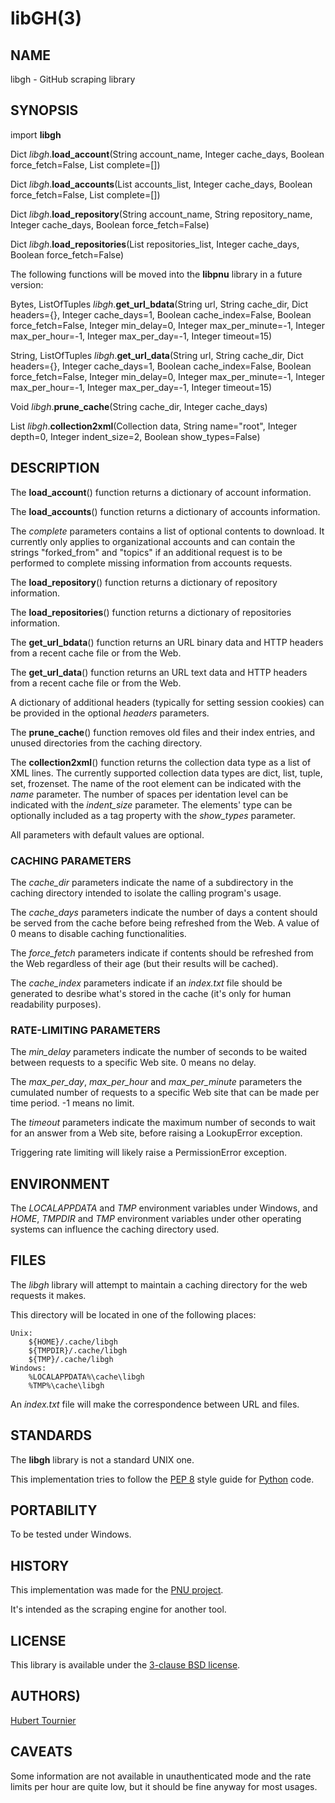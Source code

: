 # libGH(3)

## NAME
libgh - GitHub scraping library

## SYNOPSIS
import **libgh**

Dict *libgh*.**load_account**(String account_name, Integer cache_days, Boolean force_fetch=False, List complete=[])

Dict *libgh*.**load_accounts**(List accounts_list, Integer cache_days, Boolean force_fetch=False, List complete=[])

Dict *libgh*.**load_repository**(String account_name, String repository_name, Integer cache_days, Boolean force_fetch=False)

Dict *libgh*.**load_repositories**(List repositories_list, Integer cache_days, Boolean force_fetch=False)

The following functions will be moved into the **libpnu** library in a future version:

Bytes, ListOfTuples *libgh*.**get_url_bdata**(String url, String cache_dir, Dict headers={}, Integer cache_days=1, Boolean cache_index=False, Boolean force_fetch=False, Integer min_delay=0, Integer max_per_minute=-1, Integer max_per_hour=-1, Integer max_per_day=-1, Integer timeout=15)

String, ListOfTuples *libgh*.**get_url_data**(String url, String cache_dir, Dict headers={}, Integer cache_days=1, Boolean cache_index=False, Boolean force_fetch=False, Integer min_delay=0, Integer max_per_minute=-1, Integer max_per_hour=-1, Integer max_per_day=-1, Integer timeout=15)

Void *libgh*.**prune_cache**(String cache_dir, Integer cache_days)

List *libgh*.**collection2xml**(Collection data, String name="root", Integer depth=0, Integer indent_size=2, Boolean show_types=False)

## DESCRIPTION
The **load_account**() function returns a dictionary of account information.

The **load_accounts**() function returns a dictionary of accounts information.

The *complete* parameters contains a list of optional contents to download.
It currently only applies to organizational accounts and can contain the strings
"forked_from" and "topics" if an additional request is to be performed to complete
missing information from accounts requests.

The **load_repository**() function returns a dictionary of repository information.

The **load_repositories**() function returns a dictionary of repositories information.

The **get_url_bdata**() function returns an URL binary data and HTTP headers from a recent cache file or from the Web.

The **get_url_data**() function returns an URL text data and HTTP headers from a recent cache file or from the Web.

A dictionary of additional headers (typically for setting session cookies) can be provided in the optional *headers* parameters.

The **prune_cache**() function removes old files and their index entries, and unused directories from the caching directory.

The **collection2xml**() function returns the collection data type as a list of XML lines.
The currently supported collection data types are dict, list, tuple, set, frozenset.
The name of the root element can be indicated with the *name* parameter.
The number of spaces per identation level can be indicated with the *indent_size* parameter.
The elements' type can be optionally included as a tag property with the *show_types* parameter.

All parameters with default values are optional.

### CACHING PARAMETERS

The *cache_dir* parameters indicate the name of a subdirectory in the caching directory intended to isolate the calling program's usage.

The *cache_days* parameters indicate the number of days a content should be served from the cache before being refreshed from the Web. A value of 0 means to disable caching functionalities.

The *force_fetch* parameters indicate if contents should be refreshed from the Web regardless of their age (but their results will be cached).

The *cache_index* parameters indicate if an *index.txt* file should be generated to desribe what's stored in the cache (it's only for human readability purposes).

### RATE-LIMITING PARAMETERS

The *min_delay* parameters indicate the number of seconds to be waited between requests to a specific Web site. 0 means no delay.

The *max_per_day*, *max_per_hour* and *max_per_minute* parameters the cumulated number of requests to a specific Web site that can be made per time period. -1 means no limit.

The *timeout* parameters indicate the maximum number of seconds to wait for an answer from a Web site, before raising a LookupError exception.

Triggering rate limiting will likely raise a PermissionError exception.

## ENVIRONMENT
The *LOCALAPPDATA* and *TMP* environment variables under Windows, and *HOME*, *TMPDIR* and *TMP* environment variables
under other operating systems can influence the caching directory used.

## FILES
The *libgh* library will attempt to maintain a caching directory for the web requests it makes.

This directory will be located in one of the following places:

    Unix:
        ${HOME}/.cache/libgh
        ${TMPDIR}/.cache/libgh
        ${TMP}/.cache/libgh
    Windows:
        %LOCALAPPDATA%\cache\libgh
        %TMP%\cache\libgh

An *index.txt* file will make the correspondence between URL and files.

## STANDARDS
The **libgh** library is not a standard UNIX one.

This implementation tries to follow the [PEP 8](https://www.python.org/dev/peps/pep-0008/) style guide for [Python](https://www.python.org/) code.

## PORTABILITY
To be tested under Windows.

## HISTORY
This implementation was made for the [PNU project](https://github.com/HubTou/PNU).

It's intended as the scraping engine for another tool.

## LICENSE
This library is available under the [3-clause BSD license](https://opensource.org/licenses/BSD-3-Clause).

## AUTHORS)
[Hubert Tournier](https://github.com/HubTou)

## CAVEATS
Some information are not available in unauthenticated mode and the rate limits
per hour are quite low, but it should be fine anyway for most usages.
